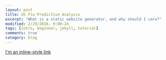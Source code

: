```yaml
---
layout: post
title: US Flu Predictive Analysis
excerpt: "What is a static website generator, and why should I care?"
modified: 2/29/2016, 9:00:24
tags: [intro, beginner, jekyll, tutorial]
comments: true
category: blog
---
```


[I'm an inline-style link](https://public.tableau.com/profile/morwarid.najafizada#!/vizhome/flue/Story)

